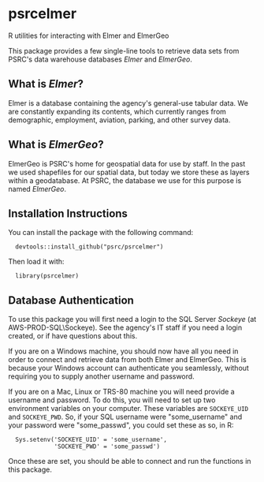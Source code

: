 # psrcelmer
R utilities for interacting with Elmer and ElmerGeo

This package provides a few single-line tools to retrieve data sets from PSRC's data warehouse databases *Elmer* and *ElmerGeo*.  

## What is *Elmer*?

Elmer is a database containing the agency's general-use tabular data.  We are constantly expanding its contents, which currently ranges from demographic, employment, aviation, parking, and other survey data.  

## What is *ElmerGeo*?

ElmerGeo is PSRC's home for geospatial data for use by staff.  In the past we used shapefiles for our spatial data, but today we store these as layers within a geodatabase.  At PSRC, the database we use for this purpose is named *ElmerGeo*.  


## Installation Instructions

You can install the package with the following command: 
```
  devtools::install_github("psrc/psrcelmer")
```

Then load it with:
```
  library(psrcelmer)
```

## Database Authentication

To use this package you will first need a login to the SQL Server *Sockeye* (at AWS-PROD-SQL\\Sockeye).  See the agency's IT staff if you need a login created, or if have questions about this.  

If you are on a Windows machine, you should now have all you need in order to connect and retrieve data from both Elmer and ElmerGeo. This is because your Windows account can authenticate you seamlessly, without requiring you to supply another username and password.

If you are on a Mac, Linux or TRS-80 machine you will need provide a username and password.  To do this, you will need to set up two environment variables on your computer.  These variables are `SOCKEYE_UID` and `SOCKEYE_PWD`.  So, if your SQL username were "some_username" and your password were "some_passwd", you could set these as so, in R:
```
  Sys.setenv('SOCKEYE_UID' = 'some_username', 
             'SOCKEYE_PWD' = 'some_passwd')
```

Once these are set, you should be able to connect and run the functions in this package.  
